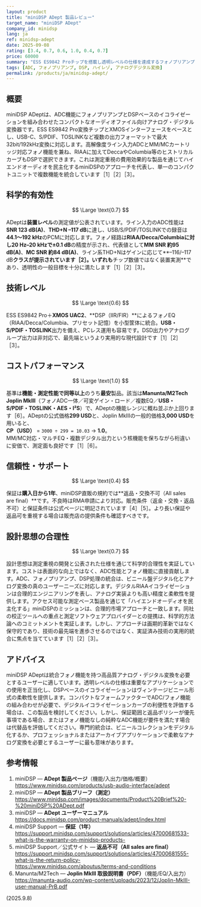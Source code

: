 ```yaml
---
layout: product
title: "miniDSP ADept 製品レビュー"
target_name: "miniDSP ADept"
company_id: minidsp
lang: ja
ref: minidsp-adept
date: 2025-09-08
rating: [3.4, 0.7, 0.6, 1.0, 0.4, 0.7]
price: 60000
summary: "ESS ES9842 Proチップを搭載し透明レベルの仕様を達成するフォノプリアンプ内蔵高性能ADC。保証とサポート政策により制限される"
tags: [ADC, フォノプリアンプ, DSP, ハイレゾ, アナログデジタル変換]
permalink: /products/ja/minidsp-adept/
---
```


## 概要

miniDSP ADeptは、ADC機能にフォノプリアンプとDSPベースのイコライゼーションを組み合わせたコンパクトなオーディオファイル向けアナログ・デジタル変換器です。ESS ES9842 Pro変換チップとXMOSインターフェースをベースとし、USB-C、S/PDIF、TOSLINKなど複数の出力フォーマットで最大32bit/192kHz変換に対応します。高解像度ライン入力ADCとMM/MCカートリッジ対応フォノ機能を兼ね、RIAAに加えてDeccaやColumbia等のヒストリカルカーブもDSPで選択できます。これは測定重視の費用効果的な製品を通じてハイエンドオーディオを民主化するminiDSPのアプローチを代表し、単一のコンパクトユニットで複数機能を統合しています［1］［2］［3］。

## 科学的有効性

$$ \Large \text{0.7} $$

ADeptは**装置レベル**の測定値が公表されています。ライン入力のADC性能は**SNR 123 dB(A)**、**THD+N –117 dB**に達し、USB/S/PDIF/TOSLINKでの録音は**44.1〜192 kHz**のPCMに対応します。フォノ経路は**RIAA/Decca/Columbiaに対し20 Hz–20 kHzで±0.1 dB**の精度が示され、代表値として**MM SNR 約95 dB(A)**、**MC SNR 約84 dB(A)**、ライン系THD+Nはゲインに応じて**–116/–117 dB**クラスが提示されています［2］。いずれも**チップ数値ではなく装置実測**であり、透明性の一般目標を十分に満たします［1］［2］［3］。

## 技術レベル

$$ \Large \text{0.6} $$

ESS ES9842 Pro＋**XMOS UAC2**、**DSP（IIR/FIR）**によるフォノEQ（RIAA/Decca/Columbia、プリセット記憶）を小型筐体に統合。**USB・S/PDIF・TOSLINK**出力を備え、PCレス運用も容易です。DSD出力やアナログループ出力は非対応で、最先端というより実用的な現代設計です［1］［2］［3］。

## コストパフォーマンス

$$ \Large \text{1.0} $$

基準は**機能・測定性能で同等以上**のうち**最安**製品。該当は**Manunta/M2Tech Joplin MkIII**（フォノADC一体／可変ゲイン・ロード／複数EQ／**USB・S/PDIF・TOSLINK・AES・I²S**）で、ADeptの機能レンジに概ね並ぶか上回ります［6］。ADeptの公式価格**299 USD**と、Joplin MkIIIの一般的価格**3,000 USD**を用いると、  
**CP（USD）** = `3000 ÷ 299 = 10.03` → **1.0**。  
MM/MC対応・マルチEQ・複数デジタル出力という核機能を保ちながら桁違いに安価で、測定面も良好です［1］［6］。

## 信頼性・サポート

$$ \Large \text{0.4} $$

保証は**購入日から1年**、miniDSP直販の規約では**返品・交換不可（All sales are final）**です。不良時はRMA申請により対応。販売条件（返金・交換・返品不可）と保証条件は公式ページに明記されています［4］［5］。より長い保証や返品可を重視する場合は販売店の提供条件も確認すべきです。

## 設計思想の合理性

$$ \Large \text{0.7} $$

設計思想は測定重視の開発と公表された仕様を通じて科学的合理性を実証しています。コストは表面的な向上ではなく、ADC性能とフォノ機能に直接貢献します。ADC、フォノプリアンプ、DSP処理の統合は、ビニール盤デジタル化とアナログ変換の真のユーザーニーズに対応します。デジタルRIAAイコライゼーションは合理的エンジニアリングを表し、アナログ実装よりも高い精度と柔軟性を提供します。アクセス可能な測定ベース製品を通じて「ハイエンドオーディオを民主化する」miniDSPのミッションは、合理的市場アプローチと一致します。同社の校正ツールへの重点と測定ソフトウェアプロバイダーとの提携は、科学的方法論へのコミットメントを実証します。しかし、アプローチは画期的革新ではなく保守的であり、技術の最先端を進歩させるのではなく、実証済み技術の実用的統合に焦点を当てています［1］［2］［3］。

## アドバイス

miniDSP ADeptは統合フォノ機能を持つ高品質アナログ・デジタル変換を必要とするユーザーに適しています。透明レベルの仕様は重要なアプリケーションでの使用を正当化し、DSPベースのイコライゼーションはヴィンテージビニール形式の柔軟性を提供します。コンパクトなフォームファクターでADC/フォノ機能の組み合わせが必要で、デジタルイコライゼーションカーブの利便性を評価する場合は、この製品を検討してください。しかし、保証範囲と返品ポリシーが優先事項である場合、またはフォノ機能なしの純粋なADC機能が要件を満たす場合は代替品を評価してください。専門的統合は、ビニールコレクションをデジタル化するか、プロフェッショナルまたはアーカイブアプリケーションで柔軟なアナログ変換を必要とするユーザーに最も意味があります。

## 参考情報

1. miniDSP — **ADept 製品ページ**（機能/入出力/価格/概要）  
   https://www.minidsp.com/products/usb-audio-interface/adept  
2. miniDSP — **ADept 製品ブリーフ（測定）**  
   https://www.minidsp.com/images/documents/Product%20Brief%20-%20miniDSP%20ADept.pdf  
3. miniDSP — **ADept ユーザーマニュアル**  
   https://docs.minidsp.com/product-manuals/adept/index.html  
4. miniDSP Support — **保証（1年）**  
   https://support.minidsp.com/support/solutions/articles/47000681533-what-is-the-warranty-on-minidsp-products-  
5. miniDSP Support／公式サイト — **返品不可（All sales are final）**  
   https://support.minidsp.com/support/solutions/articles/47000681555-what-is-the-return-policy-  
   https://www.minidsp.com/aboutus/terms-and-conditions  
6. Manunta/M2Tech — **Joplin MkIII 取扱説明書（PDF）**（機能/EQ/入出力）  
   https://manunta-audio.com/wp-content/uploads/2023/12/Joplin-MkIII-user-manual-PrB.pdf  

(2025.9.8)

